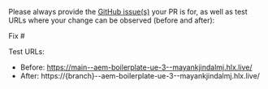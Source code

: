 Please always provide the [GitHub issue(s)](../issues) your PR is for, as well as test URLs where your change can be observed (before and after):

Fix #<gh-issue-id>

Test URLs:
- Before: https://main--aem-boilerplate-ue-3--mayankjindalmj.hlx.live/
- After: https://{branch}--aem-boilerplate-ue-3--mayankjindalmj.hlx.live/
